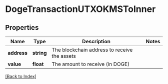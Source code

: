 # DogeTransactionUTXOKMSToInner

## Properties

Name | Type | Description | Notes
------------ | ------------- | ------------- | -------------
**address** | **string** | The blockchain address to receive the assets |
**value** | **float** | The amount to receive (in DOGE) |

[[Back to Index]](../index.md)
